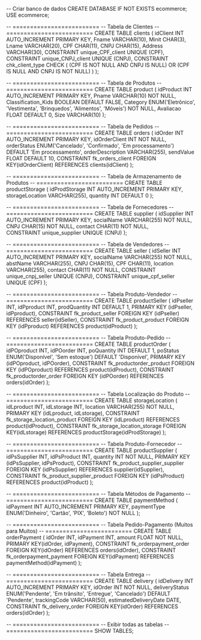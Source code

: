 -- Criar banco de dados
CREATE DATABASE IF NOT EXISTS ecommerce;
USE ecommerce;

-- =========================
-- Tabela de Clientes
-- =========================
CREATE TABLE clients (
    idClient INT AUTO_INCREMENT PRIMARY KEY,
    Fname VARCHAR(10),
    Minit CHAR(3),
    Lname VARCHAR(20),
    CPF CHAR(11),
    CNPJ CHAR(15),
    Address VARCHAR(30),
    CONSTRAINT unique_CPF_client UNIQUE (CPF),
    CONSTRAINT unique_CNPJ_client UNIQUE (CNPJ),
    CONSTRAINT chk_client_type CHECK (
        (CPF IS NOT NULL AND CNPJ IS NULL) OR 
        (CPF IS NULL AND CNPJ IS NOT NULL)
    )
);

-- =========================
-- Tabela de Produtos
-- =========================
CREATE TABLE product (
    idProduct INT AUTO_INCREMENT PRIMARY KEY,
    Pname VARCHAR(10) NOT NULL,
    Classification_Kids BOOLEAN DEFAULT FALSE,
    Category ENUM('Eletrônico', 'Vestimenta', 'Brinquedos', 'Alimentos', 'Móveis') NOT NULL,
    Avaliacao FLOAT DEFAULT 0,
    Size VARCHAR(10)
);

-- =========================
-- Tabela de Pedidos
-- =========================
CREATE TABLE orders (
    idOrder INT AUTO_INCREMENT PRIMARY KEY,
    idOrderClient INT NOT NULL,
    orderStatus ENUM('Cancelado', 'Confirmado', 'Em processamento') DEFAULT 'Em processamento',
    orderDescription VARCHAR(255),
    sendValue FLOAT DEFAULT 10,
    CONSTRAINT fk_orders_client FOREIGN KEY(idOrderClient) REFERENCES clients(idClient)
);

-- =========================
-- Tabela de Armazenamento de Produtos
-- =========================
CREATE TABLE productStorage (
    idProdStorage INT AUTO_INCREMENT PRIMARY KEY,
    storageLocation VARCHAR(255),
    quantity INT DEFAULT 0
);

-- =========================
-- Tabela de Fornecedores
-- =========================
CREATE TABLE supplier (
    idSupplier INT AUTO_INCREMENT PRIMARY KEY,
    socialName VARCHAR(255) NOT NULL,
    CNPJ CHAR(15) NOT NULL,
    contact CHAR(11) NOT NULL,    
    CONSTRAINT unique_supplier UNIQUE (CNPJ)
);

-- =========================
-- Tabela de Vendedores
-- =========================
CREATE TABLE seller (
    idSeller INT AUTO_INCREMENT PRIMARY KEY,
    socialName VARCHAR(255) NOT NULL,
    abstName VARCHAR(255),
    CNPJ CHAR(15),
    CPF CHAR(11),
    location VARCHAR(255),
    contact CHAR(11) NOT NULL,
    CONSTRAINT unique_cnpj_seller UNIQUE (CNPJ),
    CONSTRAINT unique_cpf_seller UNIQUE (CPF)
);

-- =========================
-- Tabela Produto-Vendedor
-- =========================
CREATE TABLE productSeller (
    idPseller INT,
    idPproduct INT,
    prodQuantity INT DEFAULT 1,
    PRIMARY KEY (idPseller, idPproduct),
    CONSTRAINT fk_product_seller FOREIGN KEY (idPseller) REFERENCES seller(idSeller),
    CONSTRAINT fk_product_product FOREIGN KEY (idPproduct) REFERENCES product(idProduct)
);

-- =========================
-- Tabela Produto-Pedido
-- =========================
CREATE TABLE productOrder (
    idPOproduct INT,
    idPOorder INT,
    poQuantity INT DEFAULT 1,
    poStatus ENUM('Disponível', 'Sem estoque') DEFAULT 'Disponível',
    PRIMARY KEY (idPOproduct, idPOorder),
    CONSTRAINT fk_productorder_product FOREIGN KEY (idPOproduct) REFERENCES product(idProduct),
    CONSTRAINT fk_productorder_order FOREIGN KEY (idPOorder) REFERENCES orders(idOrder)
);

-- =========================
-- Tabela Localização do Produto
-- =========================
CREATE TABLE storageLocation (
    idLproduct INT,
    idLstorage INT,
    location VARCHAR(255) NOT NULL,
    PRIMARY KEY (idLproduct, idLstorage),
    CONSTRAINT fk_storage_location_product FOREIGN KEY (idLproduct) REFERENCES product(idProduct),
    CONSTRAINT fk_storage_location_storage FOREIGN KEY(idLstorage) REFERENCES productStorage(idProdStorage)
);

-- =========================
-- Tabela Produto-Fornecedor
-- =========================
CREATE TABLE productSupplier (
    idPsSupplier INT,
    idPsProduct INT,
    quantity INT NOT NULL,
    PRIMARY KEY (idPsSupplier, idPsProduct),
    CONSTRAINT fk_product_supplier_supplier FOREIGN KEY (idPsSupplier) REFERENCES supplier(idSupplier),
    CONSTRAINT fk_product_supplier_product FOREIGN KEY (idPsProduct) REFERENCES product(idProduct)
);

-- =========================
-- Tabela Métodos de Pagamento
-- =========================
CREATE TABLE paymentMethod (
    idPayment INT AUTO_INCREMENT PRIMARY KEY,
    paymentType ENUM('Dinheiro', 'Cartão', 'PIX', 'Boleto') NOT NULL
);

-- =========================
-- Tabela Pedido-Pagamento (Muitos para Muitos)
-- =========================
CREATE TABLE orderPayment (
    idOrder INT,
    idPayment INT,
    amount FLOAT NOT NULL,
    PRIMARY KEY(idOrder, idPayment),
    CONSTRAINT fk_orderpayment_order FOREIGN KEY(idOrder) REFERENCES orders(idOrder),
    CONSTRAINT fk_orderpayment_payment FOREIGN KEY(idPayment) REFERENCES paymentMethod(idPayment)
);

-- =========================
-- Tabela Entrega
-- =========================
CREATE TABLE delivery (
    idDelivery INT AUTO_INCREMENT PRIMARY KEY,
    idOrder INT NOT NULL,
    deliveryStatus ENUM('Pendente', 'Em trânsito', 'Entregue', 'Cancelado') DEFAULT 'Pendente',
    trackingCode VARCHAR(50),
    estimatedDeliveryDate DATE,
    CONSTRAINT fk_delivery_order FOREIGN KEY(idOrder) REFERENCES orders(idOrder)
);

-- =========================
-- Exibir todas as tabelas
-- =========================
SHOW TABLES;
